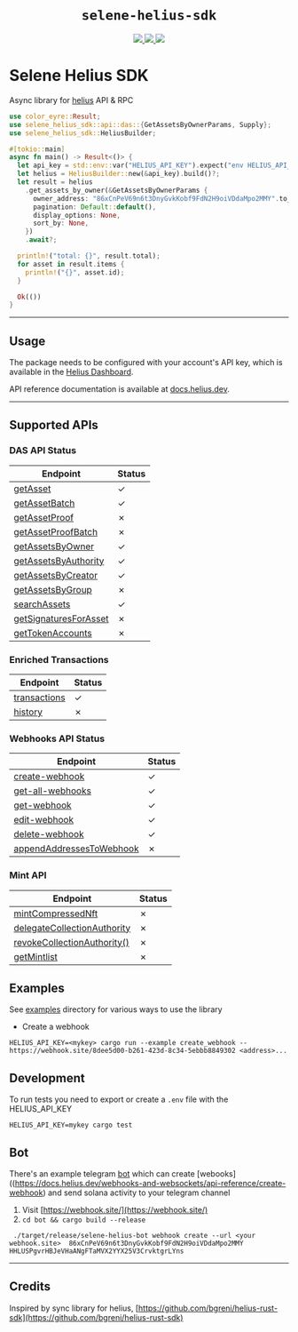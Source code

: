 
<div align="center">
  <h1><code>selene-helius-sdk</code></h1>
  <a href="https://docs.rs/selene-helius-sdk/">
    <img src="https://docs.rs/selene-helius-sdk/badge.svg">
  </a>
  <a href="https://github.com/dougEfresh/selene-helius-sdk/actions">
    <img src="https://github.com/dougEfresh/selene-helius-sdk/workflows/Continuous%20integration/badge.svg">
  </a>
  <a href="https://crates.io/crates/selene-helius-sdk">
    <img src="https://img.shields.io/crates/v/selene-helius-sdk.svg">
  </a>
</div>

# Selene Helius SDK

Async library for [helius](https://docs.helius.dev/) API & RPC

```rust
use color_eyre::Result;
use selene_helius_sdk::api::das::{GetAssetsByOwnerParams, Supply};
use selene_helius_sdk::HeliusBuilder;

#[tokio::main]
async fn main() -> Result<()> {
  let api_key = std::env::var("HELIUS_API_KEY").expect("env HELIUS_API_KEY is not defined!");
  let helius = HeliusBuilder::new(&api_key).build()?;
  let result = helius
    .get_assets_by_owner(&GetAssetsByOwnerParams {
      owner_address: "86xCnPeV69n6t3DnyGvkKobf9FdN2H9oiVDdaMpo2MMY".to_string(),
      pagination: Default::default(),
      display_options: None,
      sort_by: None,
    })
    .await?;

  println!("total: {}", result.total);
  for asset in result.items {
    println!("{}", asset.id);
  }

  Ok(())
}
```

---

## Usage

The package needs to be configured with your account's API key, which is available in the [Helius Dashboard](https://dev.helius.xyz/dashboard/app). 

API reference documentation is available at [docs.helius.dev](https://docs.helius.dev).

---

## Supported APIs

### DAS API Status

| Endpoint                                                                                                                         | Status  |
|----------------------------------------------------------------------------------------------------------------------------------|---------|
| [getAsset](https://docs.helius.dev/compression-and-das-api/digital-asset-standard-das-api/get-asset)                             | &check; |
| [getAssetBatch](https://docs.helius.dev/compression-and-das-api/digital-asset-standard-das-api/get-asset)                        | &check; |
| [getAssetProof](https://docs.helius.dev/compression-and-das-api/digital-asset-standard-das-api/get-asset-proof)                  | &cross; |
| [getAssetProofBatch](https://docs.helius.dev/compression-and-das-api/digital-asset-standard-das-api/get-asset-proof)             | &cross; |
| [getAssetsByOwner](https://docs.helius.dev/compression-and-das-api/digital-asset-standard-das-api/get-assets-by-owner)           | &check; |
| [getAssetsByAuthority](https://docs.helius.dev/compression-and-das-api/digital-asset-standard-das-api/get-assets-by-authority)   | &check; |
| [getAssetsByCreator](https://docs.helius.dev/compression-and-das-api/digital-asset-standard-das-api/get-assets-by-creator)       | &check; |
| [getAssetsByGroup](https://docs.helius.dev/compression-and-das-api/digital-asset-standard-das-api/get-assets-by-group)           | &cross; |
| [searchAssets](https://docs.helius.dev/compression-and-das-api/digital-asset-standard-das-api/search-assets)                     | &check; |
| [getSignaturesForAsset](https://docs.helius.dev/compression-and-das-api/digital-asset-standard-das-api/get-signatures-for-asset) | &cross; |
| [getTokenAccounts]()                                                                                                             | &cross; |

### Enriched Transactions 

| Endpoint                                                                                            | Status  |
|-----------------------------------------------------------------------------------------------------|---------|
| [transactions](https://docs.helius.dev/solana-apis/enhanced-transactions-api/parse-transaction-s)   | &check; |
| [history](https://docs.helius.dev/solana-apis/enhanced-transactions-api/parsed-transaction-history) | &cross; |

### Webhooks API Status
| Endpoint                                                                                           | Status  |
|----------------------------------------------------------------------------------------------------|---------|
| [create-webhook](https://docs.helius.dev/webhooks-and-websockets/api-reference/create-webhook)     | &check; |
| [get-all-webhooks](https://docs.helius.dev/webhooks-and-websockets/api-reference/get-all-webhooks) | &check; | 
| [get-webhook](https://docs.helius.dev/webhooks-and-websockets/api-reference/get-webhook)           | &check; | 
| [edit-webhook](https://docs.helius.dev/webhooks-and-websockets/api-reference/edit-webhook)         | &check; | 
| [delete-webhook](https://docs.helius.dev/webhooks-and-websockets/api-reference/delete-webhook)     | &check; |
| [appendAddressesToWebhook](https://docs.helius.dev/webhooks-and-websockets)                        | &cross; |


### Mint API

| Endpoint                                                                                          | Status  |
|---------------------------------------------------------------------------------------------------|---------|
| [mintCompressedNft](https://docs.helius.dev/webhooks-and-websockets/api-reference/create-webhook) | &cross; |
| [delegateCollectionAuthority](https://docs.helius.dev/compression-and-das-api/mint-api)           | &cross; |
| [revokeCollectionAuthority()](https://docs.helius.dev/compression-and-das-api/mint-api)           | &cross; |
| [getMintlist](https://docs.helius.dev/compression-and-das-api/mint-api)                           | &cross; |  


## Examples

See [examples](./examples) directory for various ways to use the library

* Create a webhook

```shell
HELIUS_API_KEY=<mykey> cargo run --example create_webhook -- https://webhook.site/8dee5d00-b261-423d-8c34-5ebbb8849302 <address>...
```

## Development 

To run tests you need to export or create a `.env` file with the HELIUS_API_KEY

```shell
HELIUS_API_KEY=mykey cargo test

```

## Bot 

There's an example telegram [bot](./bot/) which can create [webooks]((https://docs.helius.dev/webhooks-and-websockets/api-reference/create-webhook) and send solana activity to your telegram channel 

1. Visit [https://webhook.site/](https://webhook.site/) 
2. `cd bot && cargo build --release`
```shell
 ./target/release/selene-helius-bot webhook create --url <your webhook.site>  86xCnPeV69n6t3DnyGvkKobf9FdN2H9oiVDdaMpo2MMY HHLUSPgvrHBJeVHaANgFTaMVX2YYX25V3CrvktgrLYns 
```


---

## Credits

Inspired by sync library for helius, [https://github.com/bgreni/helius-rust-sdk](https://github.com/bgreni/helius-rust-sdk)

